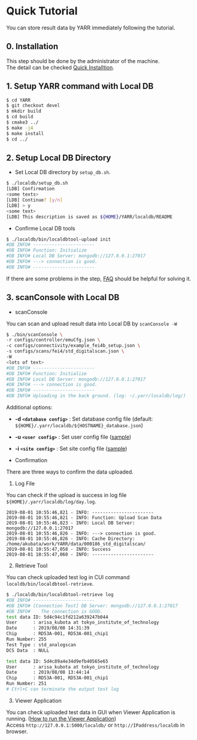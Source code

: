# Quick Tutorial

You can store result data by YARR immediately following the tutorial.

## 0. Installation

This step should be done by the administrator of the machine.<br>
The detail can be checked [Quick Installtion](#quick-installation).

## 1. Setup YARR command with Local DB

```bash
$ cd YARR
$ git checkout devel
$ mkdir build
$ cd build
$ cmake3 ../
$ make -j4
$ make install
$ cd ../
```

## 2. Setup Local DB Directory

- Set Local DB directory by `setup_db.sh`.

```bash
$ ./localdb/setup_db.sh
[LDB] Confirmation
<some texts>
[LDB] Continue? [y/n]
[LDB] > y
<some text>
[LDB] This description is saved as ${HOME}/YARR/localdb/README
```

- Confirme Local DB tools

```bash
$ ./localdb/bin/localdbtool-upload init
#DB INFO# -----------------------
#DB INFO# Function: Initialize
#DB INFO# Local DB Server: mongodb://127.0.0.1:27017
#DB INFO# ---> connection is good.
#DB INFO# -----------------------
```

If there are some problems in the step, [FAQ](#faq) should be helpful for solving it.

## 3. scanConsole with Local DB

- scanConsole
   
You can scan and upload result data into Local DB by `scanConsole -W`

```bash
$ ./bin/scanConsole \
-r configs/controller/emuCfg.json \
-c configs/connectivity/example_fei4b_setup.json \
-s configs/scans/fei4/std_digitalscan.json \
-W
<lots of text>
#DB INFO# -----------------------
#DB INFO# Function: Initialize
#DB INFO# Local DB Server: mongodb://127.0.0.1:27017
#DB INFO# ---> connection is good.
#DB INFO# -----------------------
#DB INFO# Uploading in the back ground. (log: ~/.yarr/localdb/log/)
```

Additional options:

- **-d ``<database config>``** : Set database config file (default: `${HOME}/.yarr/localdb/${HOSTNAME}_database.json`)
- **-u ``<user config>``** : Set user config file ([sample](#user-config-file))
- **-i ``<site config>``** : Set site config file ([sample](#site-config-file))

- Confirmation

There are three ways to confirm the data uploaded.

1. Log File
   
You can check if the upload is success in log file `${HOME}/.yarr/localdb/log/day.log`.

```log
2019-08-01 10:55:46,821 - INFO: -----------------------
2019-08-01 10:55:46,821 - INFO: Function: Upload Scan Data
2019-08-01 10:55:46,823 - INFO: Local DB Server: mongodb://127.0.0.1:27017
2019-08-01 10:55:46,826 - INFO: ---> connection is good.
2019-08-01 10:55:46,826 - INFO: Cache Directory: /home/akubata/work/YARR/data/000186_std_digitalscan/
2019-08-01 10:55:47,058 - INFO: Success
2019-08-01 10:55:47,060 - INFO: -----------------------
```

2. Retrieve Tool

You can check uploaded test log in CUI command `localdb/bin/localdbtool-retrieve`.

```bash
$ ./localdb/bin/localdbtool-retrieve log 
#DB INFO# -----------------------
#DB INFO# [Connection Test] DB Server: mongodb://127.0.0.1:27017
#DB INFO#    The connection is GOOD.
test data ID: 5d4c94c1fd212a639247b044 
User      : arisa_kubota at tokyo_institute_of_technology
Date      : 2019/08/08 14:31:39
Chip      : RD53A-001, RD53A-001_chip1
Run Number: 255
Test Type : std_analogscan
DCS Data  : NULL

test data ID: 5d4c89a4e34d9efb40565e65 
User      : arisa_kubota at tokyo_institute_of_technology
Date      : 2019/08/08 13:44:14
Chip      : RD53A-001, RD53A-001_chip1
Run Number: 251
# Ctrl+C can terminate the output test log
```

3. Viewer Application

You can check uploaded test data in GUI when Viewer Application is running. ([How to run the Viewer Application](#viewer-application))<br>
Access `http://127.0.0.1:5000/localdb/` or `http://IPaddress/localdb` in browser.


